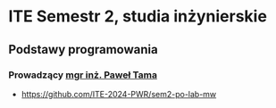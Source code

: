 # ITE Semestr 2, studia inżynierskie

## Podstawy programowania
### Prowadzący [mgr inż. Paweł Tama](https://www.kssk.pwr.edu.pl/users/tama)
- https://github.com/ITE-2024-PWR/sem2-po-lab-mw
